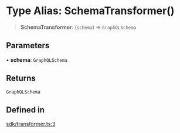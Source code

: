 # Type Alias: SchemaTransformer()

> **SchemaTransformer**: (`schema`) => `GraphQLSchema`

## Parameters

• **schema**: `GraphQLSchema`

## Returns

`GraphQLSchema`

## Defined in

[sdk/transformer.ts:3](https://github.com/andreisergiu98/baeta/blob/4c16a2c8fa14b6d48e42b6a2c2893542bd64b987/packages/core/sdk/transformer.ts#L3)
